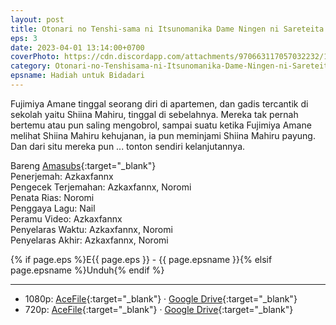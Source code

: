```yaml
---
layout: post
title: Otonari no Tenshi-sama ni Itsunomanika Dame Ningen ni Sareteita Ken - E3
eps: 3
date: 2023-04-01 13:14:00+0700
coverPhoto: https://cdn.discordapp.com/attachments/970663117057032232/1091604934564257902/mpv-shot0229.jpg
category: Otonari-no-Tenshisama-ni-Itsunomanika-Dame-Ningen-ni-Sareteita-Ken
epsname: Hadiah untuk Bidadari
---
```


Fujimiya Amane tinggal seorang diri di apartemen, dan gadis tercantik di sekolah yaitu Shiina Mahiru, tinggal di sebelahnya. Mereka tak pernah bertemu atau pun saling mengobrol, sampai suatu ketika Fujimiya Amane melihat Shiina Mahiru kehujanan, ia pun meminjami Shiina Mahiru payung. Dan dari situ mereka pun ... tonton sendiri kelanjutannya.

Bareng [Amasubs](https://amasubs.xyz/){:target="_blank"}<br>
Penerjemah: Azkaxfannx<br>
Pengecek Terjemahan: Azkaxfannx, Noromi<br>
Penata Rias: Noromi<br>
Penggaya Lagu: Nail<br>
Peramu Video: Azkaxfannx<br>
Penyelaras Waktu: Azkaxfannx, Noromi<br>
Penyelaras Akhir: Azkaxfannx, Noromi<br>

{% if page.eps %}E{{ page.eps }} - {{ page.epsname }}{% elsif page.epsname %}Unduh{% endif %}

---
- 1080p: [AceFile](https://acefile.co/f/97959155/amai-tetangga-bidadari-03-1080paeaa95bb-mkv){:target="_blank"} &middot; [Google Drive](https://drive.google.com/file/d/1QxQuNdyOHsWhvrr1BmGHKxT5-MrX_eD4/view?usp=sharing){:target="_blank"}<br>
- 720p: [AceFile](https://acefile.co/f/97959154/amai-tetangga-bidadari-03-720p8e1b9ec4-mkv){:target="_blank"} &middot; [Google Drive](https://drive.google.com/file/d/1ANm44LeuaczLL4WJjuU58dFqLI3hTUXp/view?usp=sharing){:target="_blank"}